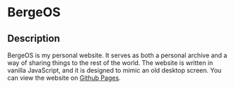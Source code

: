 # BergeOS

## Description
BergeOS is my personal website. It serves as both a personal archive and a way of sharing things to the rest of the world. The website is written in vanilla JavaScript, and it is designed to mimic an old desktop screen. You can view the website on [Github Pages](https://amundberge.github.io/BergeOS/).

